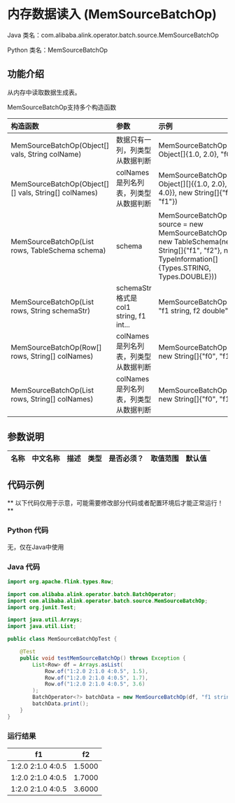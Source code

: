 # 内存数据读入 (MemSourceBatchOp)
Java 类名：com.alibaba.alink.operator.batch.source.MemSourceBatchOp

Python 类名：MemSourceBatchOp


## 功能介绍
从内存中读取数据生成表。

MemSourceBatchOp支持多个构造函数

|构造函数|参数| 示例 |
|:------|:----|:----|
|MemSourceBatchOp(Object[] vals, String colName)|数据只有一列，列类型从数据判断| MemSourceBatchOp(new Object[]{1.0, 2.0}, "f0")
|MemSourceBatchOp(Object[][] vals, String[] colNames)|colNames是列名列表，列类型从数据判断|MemSourceBatchOp(new Object[][]{{1.0, 2.0}, {3.0, 4.0}}, new String[]{"f0", "f1"})
|MemSourceBatchOp(List <Row> rows, TableSchema schema)|schema|MemSourceBatchOp source = new MemSourceBatchOp(df, new TableSchema(new String[]{"f1", "f2"}, new TypeInformation[]{Types.STRING, Types.DOUBLE}))
|MemSourceBatchOp(List <Row> rows, String schemaStr)|schemaStr格式是col1 string, f1 int...|MemSourceBatchOp(df, "f1 string, f2  double")
|MemSourceBatchOp(Row[] rows, String[] colNames)|colNames是列名列表，列类型从数据判断|MemSourceBatchOp(rows, new String[]{"f0", "f1"})
|MemSourceBatchOp(List <Row> rows, String[] colNames)|colNames是列名列表，列类型从数据判断|MemSourceBatchOp(rows, new String[]{"f0", "f1"})

## 参数说明

| 名称 | 中文名称 | 描述 | 类型 | 是否必须？ | 取值范围 | 默认值 |
| --- | --- | --- | --- | --- | --- | --- |




## 代码示例

** 以下代码仅用于示意，可能需要修改部分代码或者配置环境后才能正常运行！**

### Python 代码
无，仅在Java中使用

### Java 代码
```java
import org.apache.flink.types.Row;

import com.alibaba.alink.operator.batch.BatchOperator;
import com.alibaba.alink.operator.batch.source.MemSourceBatchOp;
import org.junit.Test;

import java.util.Arrays;
import java.util.List;

public class MemSourceBatchOpTest {

	@Test
	public void testMemSourceBatchOp() throws Exception {
		List<Row> df = Arrays.asList(
			Row.of("1:2.0 2:1.0 4:0.5", 1.5),
			Row.of("1:2.0 2:1.0 4:0.5", 1.7),
			Row.of("1:2.0 2:1.0 4:0.5", 3.6)
		);
		BatchOperator<?> batchData = new MemSourceBatchOp(df, "f1 string, f2  double");
		batchData.print();
	}
}

```

### 运行结果

f1|f2
---|---
1:2.0 2:1.0 4:0.5|1.5000
1:2.0 2:1.0 4:0.5|1.7000
1:2.0 2:1.0 4:0.5|3.6000



